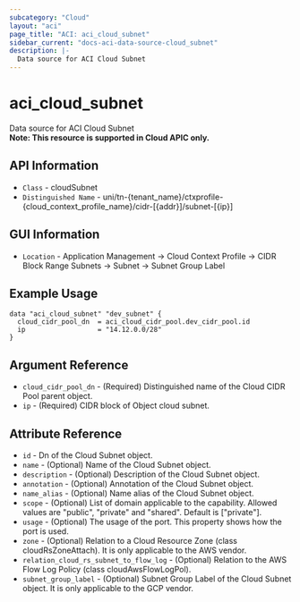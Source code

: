 ```yaml
---
subcategory: "Cloud"
layout: "aci"
page_title: "ACI: aci_cloud_subnet"
sidebar_current: "docs-aci-data-source-cloud_subnet"
description: |-
  Data source for ACI Cloud Subnet
---
```


# aci_cloud_subnet #
Data source for ACI Cloud Subnet  
<b>Note: This resource is supported in Cloud APIC only.</b>

## API Information ##

* `Class` - cloudSubnet
* `Distinguished Name` - uni/tn-{tenant_name}/ctxprofile-{cloud_context_profile_name}/cidr-[{addr}]/subnet-[{ip}]

## GUI Information ##

* `Location` - Application Management -> Cloud Context Profile -> CIDR Block Range Subnets -> Subnet -> Subnet Group Label

## Example Usage ##

```hcl
data "aci_cloud_subnet" "dev_subnet" {
  cloud_cidr_pool_dn  = aci_cloud_cidr_pool.dev_cidr_pool.id
  ip                  = "14.12.0.0/28"
}
```

## Argument Reference ##
* `cloud_cidr_pool_dn` - (Required) Distinguished name of the Cloud CIDR Pool parent object.
* `ip` - (Required) CIDR block of Object cloud subnet.


## Attribute Reference

* `id` - Dn of the Cloud Subnet object.
* `name` - (Optional) Name of the Cloud Subnet object.
* `description` - (Optional) Description of the Cloud Subnet object.
* `annotation` - (Optional) Annotation of the Cloud Subnet object.
* `name_alias` - (Optional) Name alias of the Cloud Subnet object.
* `scope` - (Optional) List of domain applicable to the capability. Allowed values are "public", "private" and "shared". Default is ["private"].
* `usage` - (Optional) The usage of the port. This property shows how the port is used.
* `zone` - (Optional) Relation to a Cloud Resource Zone (class cloudRsZoneAttach). It is only applicable to the AWS vendor.
* `relation_cloud_rs_subnet_to_flow_log` - (Optional) Relation to the AWS Flow Log Policy (class cloudAwsFlowLogPol).
* `subnet_group_label` - (Optional) Subnet Group Label of the Cloud Subnet object. It is only applicable to the GCP vendor.
